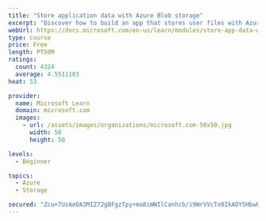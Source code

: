 ```yaml
---
title: "Store application data with Azure Blob storage"
excerpt: "Discover how to build an app that stores user files with Azure Blob storage, use Blob storage in a web app, and use the Azure Storage SDK for .NET Core."
webUrl: https://docs.microsoft.com/en-us/learn/modules/store-app-data-with-azure-blob-storage/
type: course
price: Free
length: PT50M
ratings:
  count: 4324
  average: 4.5511103
heat: 53

provider:
  name: Microsoft Learn
  domain: microsoft.com
  images:
    - url: /assets/images/organizations/microsoft.com-50x50.jpg
      width: 50
      height: 50

levels:
  - Beginner

topics:
  - Azure
  - Storage

secured: "Zcu+7UzAeOA3MIZ72gBFgzTpy+ma8iWWIlCanhcb/i9WrVVcTo0IkAOY5HbwBUFc6r0XlP3Cibno5Xi9dRnrGBGhUWiP11vsj2hKzPNB5mt8W8l1TW48Fx51IVckBdwk0ULz1FOapKBci//FAxB/OuG4E7YlwK+II3uHnvOFG4LTSq0Dw9cFFh6Al//bZGX4UzGPrNVU+seEDD5qlu3Q/lzwR+xtQFghY0POwd43c+nSAXm0b6NGynZb826xy2HZGnRqBwwVXNFMHbYPo+8YvtMvI+HWwOoG0CKbfppFhvVf7LF1D4gFi5kTfZt+YCntTc6cgyBisfhXfvzZl9VHnUrJCrTMXiayLHKgcvet+DuhgIQvZVjPPikmmacaoL3Oid2Q02YrcNfkh0VYewc9sWvwkX6mZ6WSBTd7h6oSe6Q=;k/3A69qfpUO0Tpvvts8qmg=="
---
```


